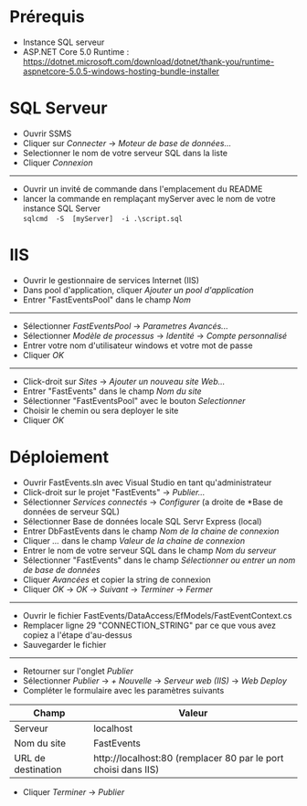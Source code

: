 
#  Prérequis
- Instance SQL serveur
- ASP.NET Core 5.0 Runtime : https://dotnet.microsoft.com/download/dotnet/thank-you/runtime-aspnetcore-5.0.5-windows-hosting-bundle-installer

#  SQL Serveur

- Ouvrir  SSMS
- Cliquer  sur  *Connecter*  ->  *Moteur  de base de données...*
- Selectionner  le nom de votre serveur SQL dans la liste
- Cliquer  *Connexion*
---
- Ouvrir un invité de commande dans l'emplacement du  README
- lancer la commande en remplaçant  myServer  avec le nom de votre instance SQL  Server  
  ``sqlcmd  -S  [myServer]  -i .\script.sql  ``

#  IIS

- Ouvrir le gestionnaire de services Internet  (IIS)
- Dans  pool  d'application,  cliquer  *Ajouter  un pool d'application*
- Entrer "FastEventsPool" dans le champ  *Nom*
 ---
- Sélectionner  *FastEventsPool*  ->  *Parametres  Avancés...*
- Sélectionner  *Modèle  de  processus*  ->  *Identité*  ->  *Compte  personnalisé*
- Entrer votre nom d'utilisateur  windows  et votre mot de passe
- Cliquer  *OK*
--- 
- Click-droit sur  *Sites*  ->  *Ajouter  un nouveau site  Web...*
- Entrer "FastEvents" dans le champ  *Nom  du  site*
- Sélectionner  "FastEventsPool" avec le bouton  *Selectionner*
- Choisir le chemin ou sera  deployer  le site
- Cliquer  *OK*

#  Déploiement

- Ouvrir  FastEvents.sln  avec  Visual  Studio en tant qu'administrateur
- Click-droit sur le projet "FastEvents"  ->  *Publier...*
- Sélectionner  *Services  connectés*  ->  *Configurer*  (a  droite de  *Base  de données de serveur SQL)
- Sélectionner  Base de données locale SQL  Servr  Express  (local)
- Entrer  DbFastEvents  dans le champ  *Nom  de la  chaine  de  connexion*
- Cliquer  *...*  dans le champ  *Valeur  de la  chaine  de  connexion*
- Entrer le nom de votre serveur SQL dans le champ  *Nom  du  serveur*
- Sélectionner  "FastEvents" dans le champ  *Sélectionner  ou entrer un nom de base de  données*
- Cliquer  *Avancées*  et copier  la  string de connexion
- Cliquer  *OK* -> *OK* ->  *Suivant* ->  *Terminer*  ->  *Fermer*
 ---
- Ouvrir le fichier  FastEvents/DataAccess/EfModels/FastEventContext.cs
- Remplacer  ligne  29 "CONNECTION_STRING" par ce que vous avez copiez a l'étape  d'au-dessus
- Sauvegarder le fichier
 ---
- Retourner sur l'onglet  *Publier*
- Sélectionner  *Publier*  ->  *+  Nouvelle*  ->  *Serveur  web  (IIS)*  ->  *Web  Deploy*
- Compléter  le formulaire avec les paramètres suivants

| Champ| Valeur|
|--|--|
| Serveur | localhost |
| Nom du site | FastEvents |
| URL de destination | http://localhost:80 (remplacer 80 par le port choisi dans IIS)|

- Cliquer  *Terminer* -> *Publier*